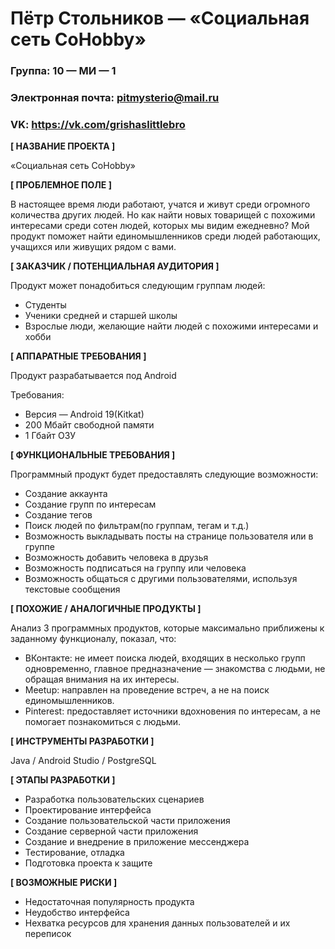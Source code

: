 # Пётр Стольников — «Социальная сеть CoHobby»

### Группа: 10 — МИ — 1
### Электронная почта: pitmysterio@mail.ru
### VK: https://vk.com/grishaslittlebro

**[ НАЗВАНИЕ ПРОЕКТА ]**

«Социальная сеть CoHobby»

**[ ПРОБЛЕМНОЕ ПОЛЕ ]**

В настоящее время люди работают, учатся и живут среди огромного количества других людей. Но как найти новых товарищей с похожими интересами среди сотен людей, которых мы видим ежедневно? Мой продукт поможет найти единомышленников среди людей работающих, учащихся или живущих рядом с вами. 

**[ ЗАКАЗЧИК / ПОТЕНЦИАЛЬНАЯ АУДИТОРИЯ ]**

Продукт может понадобиться следующим группам людей:

*	Студенты
*	Ученики средней и старшей школы
*	Взрослые люди, желающие найти людей с похожими интересами и хобби

**[ АППАРАТНЫЕ ТРЕБОВАНИЯ ]** 

Продукт разрабатывается под Android

Требования:

*	Версия — Android 19(Kitkat)
*	200 Мбайт свободной памяти
*	1 Гбайт ОЗУ

**[ ФУНКЦИОНАЛЬНЫЕ ТРЕБОВАНИЯ ]**

Программный продукт будет предоставлять следующие возможности:

*	Создание аккаунта
*	Создание групп по интересам
*	Создание тегов
*	Поиск людей по фильтрам(по группам, тегам и т.д.)
*	Возможность выкладывать посты на странице пользователя или в группе
*	Возможность добавить человека в друзья
*	Возможность подписаться на группу или человека
*	Возможность общаться с другими пользователями, используя текстовые сообщения

**[ ПОХОЖИЕ / АНАЛОГИЧНЫЕ ПРОДУКТЫ ]**

Анализ 3 программных продуктов, которые максимально приближены к заданному функционалу, показал, что:

*	ВКонтакте: не имеет поиска людей, входящих в несколько групп одновременно, главное предназначение — знакомства с людьми, не обращая внимания на их интересы. 
*	Meetup: направлен на проведение встреч, а не на поиск единомышленников.
*	Pinterest: предоставляет источники вдохновения по интересам, а не помогает познакомиться с людьми. 

**[ ИНСТРУМЕНТЫ РАЗРАБОТКИ ]**

Java / Android Studio / PostgreSQL

**[ ЭТАПЫ РАЗРАБОТКИ ]**

*	Разработка пользовательских сценариев
*	Проектирование интерфейса
*	Создание пользовательской части приложения
*	Создание серверной части приложения
*	Создание и внедрение в приложение мессенджера
*	Тестирование, отладка
*	Подготовка проекта к защите

**[ ВОЗМОЖНЫЕ РИСКИ ]**

*	Недостаточная популярность продукта
*	Неудобство интерфейса
*	Нехватка ресурсов для хранения данных пользователей и их переписок


